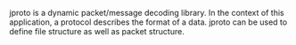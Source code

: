 jproto is a dynamic packet/message decoding library.
In the context of this application, a protocol describes the format of a data.
jproto can be used to define file structure as well as packet structure.
